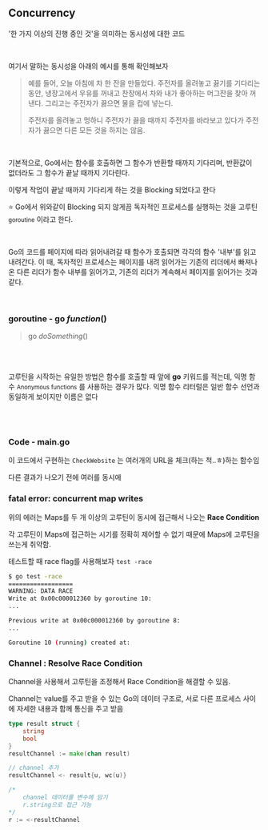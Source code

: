 ## Concurrency



'한 가지 이상의 진행 중인 것'을 의미하는 동시성에 대한 코드

<br/>

여기서 말하는 동시성을 아래의 예시를 통해 확인해보자

> 예를 들어, 오늘 아침에 차 한 잔을 만들었다. 주전자를 올려놓고 끓기를 기다리는 동안, 냉장고에서 우유를 꺼내고 찬장에서 차와 내가 좋아하는 머그잔을 찾아 꺼낸다. 그리고는 주전자가 끓으면 물을 컵에 넣는다.
>
> 주전자를 올려놓고 멍하니 주전자가 끓을 때까지 주전자를 바라보고 있다가 주전자가 끓으면 다른 모든 것을 하지는 않음.

<br/>

기본적으로, Go에서는 함수를 호출하면 그 함수가 반환할 때까지 기다리며, 반환값이 없더라도 그 함수가 끝날 때까지 기다린다.

이렇게 작업이 끝날 때까지 기다리게 하는 것을 Blocking 되었다고 한다

⭐️ Go에서 위와같이 Blocking 되지 않게끔 독자적인 프로세스를 실행하는 것을 고루틴 <small>goroutine</small> 이라고 한다.

<br/>

Go의 코드를 페이지에 따라 읽어내려갈 때 함수가 호출되면 각각의 함수 '내부'를 읽고 내려간다. 이 때, 독자적인 프로세스는 페이지를 내려 읽어가는 기존의 리더에서 빠져나온 다른 리더가 함수 내부를 읽어가고, 기존의 리더가 계속해서 페이지를 읽어가는 것과 같다.

<br/>

### goroutine - go *function*()

> go *doSomething*()

<br/>

<br/>

고루틴을 시작하는 유일한 방법은 함수를 호출할 때 앞에 **go** 키워드를 적는데, 익명 함수 <small>Anonymous functions</small> 를 사용하는 경우가 많다. 익명 함수 리터럴은 일반 함수 선언과 동일하게 보이지만 이름은 없다

<br/>

<br/>

### Code - main.go

이 코드에서 구현하는 `CheckWebsite` 는 여러개의 URL을 체크(하는 척..ㅎ)하는 함수임

다른 결과가 나오기 전에 여러를 동시에 





### fatal error: concurrent map writes

위의 에러는 Maps를 두 개 이상의 고루틴이 동시에 접근해서 나오는 **Race Condition**

각 고루틴이 Maps에 접근하는 시기를 정확히 제어할 수 없기 때문에 Maps에 고루틴을 쓰는게 취약함.

테스트할 때 race flag를 사용해보자  `test -race`



``` bash
$ go test -race
==================
WARNING: DATA RACE
Write at 0x00c000012360 by goroutine 10:
...

Previous write at 0x00c000012360 by goroutine 8:
...

Goroutine 10 (running) created at:
```





### Channel : Resolve Race Condition

Channel을 사용해서 고루틴을 조정해서 Race Condition을 해결할 수 있음.

Channel는 value를 주고 받을 수 있는 Go의 데이터 구조로, 서로 다른 프로세스 사이에 자세한 내용과 함께 통신을 주고 받음

``` go
type result struct {
    string
    bool
}
resultChannel := make(chan result)

// channel 추가
resultChannel <- result{u, wc(u)}

/*
	channel 데이터를 변수에 담기
	r.string으로 접근 가능
*/
r := <-resultChannel
```





